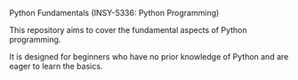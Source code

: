Python Fundamentals (INSY-5336: Python Programming)


This repository aims to cover the fundamental aspects of Python programming. 

It is designed for beginners who have no prior knowledge of Python and are eager to learn the basics.
